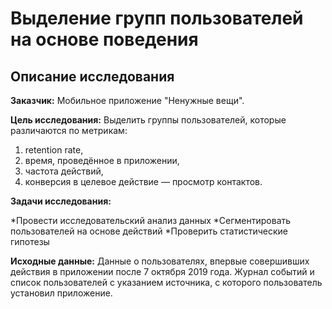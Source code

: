 # Выделение групп пользователей на основе поведения
## Описание исследования
**Заказчик:** Мобильное приложение "Ненужные вещи".

**Цель исследования:** Выделить группы пользователей, которые различаются по метрикам:

1. retention rate,
2. время, проведённое в приложении, 
3. частота действий, 
4. конверсия в целевое действие — просмотр контактов.

**Задачи исследования:** 

*Провести исследовательский анализ данных
*Сегментировать пользователей на основе действий
*Проверить статистические гипотезы

**Исходные данные:** Данные  о пользователях, впервые совершивших действия в приложении после 7 октября 2019 года. Журнал событий и список пользователей с указанием источника, с которого пользователь установил приложение.